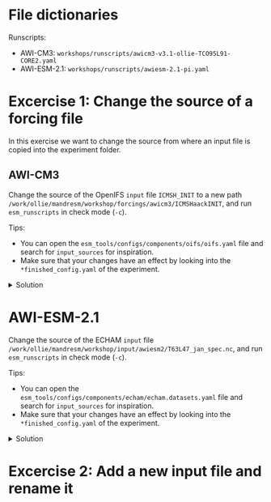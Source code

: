 File dictionaries
=================
Runscripts:
- AWI-CM3: `workshops/runscripts/awicm3-v3.1-ollie-TCO95L91-CORE2.yaml`
- AWI-ESM-2.1: `workshops/runscripts/awiesm-2.1-pi.yaml`

Excercise 1: Change the source of a forcing file
================================================
In this exercise we want to change the source from where an input file is copied into the experiment folder.

AWI-CM3
-------
Change the source of the OpenIFS `input` file `ICMSH_INIT` to a new path `/work/ollie/mandresm/workshop/forcings/awicm3/ICMSHaackINIT`,
and run `esm_runscripts` in check mode (`-c`).

Tips:
- You can open the `esm_tools/configs/components/oifs/oifs.yaml` file and search for `input_sources` for inspiration.
- Make sure that your changes have an effect by looking into the `*finished_config.yaml` of the experiment.

<details>
  <summary>Solution</summary>
  
  ``` yaml
  oifs:
      add_input_sources:
          ICMSH_INIT: "/work/ollie/mandresm/workshop/input/awicm3/ICMSHaackINIT"
  ```
</details>

AWI-ESM-2.1
===========
Change the source of the ECHAM `input` file `/work/ollie/mandresm/workshop/input/awiesm2/T63L47_jan_spec.nc`, and run
`esm_runscripts` in check mode (`-c`).

Tips:
- You can open the `esm_tools/configs/components/echam/echam.datasets.yaml` file and search for `input_sources` for inspiration.
- Make sure that your changes have an effect by looking into the `*finished_config.yaml` of the experiment.

<details>
  <summary>Solution</summary>
  
  ``` yaml
  echam:
      add_input_sources:
          janspec: "/work/ollie/mandresm/workshop/input/awiesm2/T63L47_jan_spec.nc"
  ```
</details>

Excercise 2: Add a new input file and rename it
===============================================
